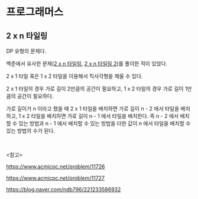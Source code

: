 # 프로그래머스

## 2 x n 타일링

DP 유형의 문제다.

백준에서 유사한 문제([2 x n 타일링](https://www.acmicpc.net/problem/11726), [2 x n 타일링 2](https://www.acmicpc.net/problem/11727))를 풀이한 적이 있었다.

2 x 1 타일 혹은 1 x 2 타일을 이용해서 직사각형을 채울 수 있다.

2 x 1 타일의 경우 가로 길이 2만큼의 공간이 필요하고, 1 x 2 타일의 경우 가로 길이 1만큼의 공간이 필요하다.

가로 길이가 n 이라고 했을 때 2 x 1 타일을 배치하면 가로 길이 n - 2 에서 타일을 배치하고, 1 x 2 타일을 배치하면 가로 길이 n - 1 에서 타일을 배치한다. 즉 n - 2 에서 배치할 수 있는 방법과 n - 1 에서 배치할 수 있는 방법을 더한 값이 n 에서 타일을 배치할 수 있는 방법의 수가 된다.

<br>

<참고>

https://www.acmicpc.net/problem/11726

https://www.acmicpc.net/problem/11727

https://blog.naver.com/ndb796/221233586932

